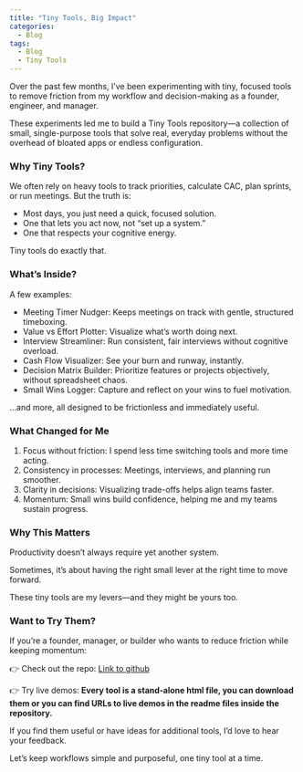```yaml
---
title: "Tiny Tools, Big Impact"
categories:
  - Blog
tags:
  - Blog
  - Tiny Tools
---
```


Over the past few months, I’ve been experimenting with tiny, focused tools to remove friction from my workflow and decision-making as a founder, engineer, and manager.

These experiments led me to build a Tiny Tools repository—a collection of small, single-purpose tools that solve real, everyday problems without the overhead of bloated apps or endless configuration.

<h3>Why Tiny Tools?</h3>

We often rely on heavy tools to track priorities, calculate CAC, plan sprints, or run meetings. But the truth is:

<ul><li>Most days, you just need a quick, focused solution.</li>
<li>One that lets you act now, not “set up a system.”</li>
<li>One that respects your cognitive energy.</li></ul>

Tiny tools do exactly that.

<h3>What’s Inside?</h3>

A few examples:

<ul><li>Meeting Timer Nudger: Keeps meetings on track with gentle, structured timeboxing.</li>
<li>Value vs Effort Plotter: Visualize what’s worth doing next.</li>
<li>Interview Streamliner: Run consistent, fair interviews without cognitive overload.</li>
<li>Cash Flow Visualizer: See your burn and runway, instantly.</li>
<li>Decision Matrix Builder: Prioritize features or projects objectively, without spreadsheet chaos.</li>
<li>Small Wins Logger: Capture and reflect on your wins to fuel motivation.</li></ul>

…and more, all designed to be frictionless and immediately useful.

<h3>What Changed for Me</h3>

<ol><li>Focus without friction: I spend less time switching tools and more time acting.</li>
<li>Consistency in processes: Meetings, interviews, and planning run smoother.</li>
<li>Clarity in decisions: Visualizing trade-offs helps align teams faster.</li>
<li>Momentum: Small wins build confidence, helping me and my teams sustain progress.</li></ol>

<h3>Why This Matters</h3>

Productivity doesn’t always require yet another system.

Sometimes, it’s about having the right small lever at the right time to move forward.

These tiny tools are my levers—and they might be yours too.

<h3>Want to Try Them?</h3>

If you’re a founder, manager, or builder who wants to reduce friction while keeping momentum:

👉 Check out the repo: [Link to github](https://github.com/estebanherlein/TinyTools)

👉 Try live demos: <b>Every tool is a stand-alone html file, you can download them or you can find URLs to live demos in the readme files inside the repository.</b>

If you find them useful or have ideas for additional tools, I’d love to hear your feedback.

Let’s keep workflows simple and purposeful, one tiny tool at a time.